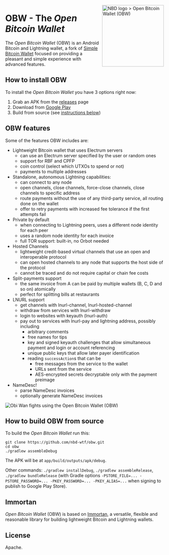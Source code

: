 <a href="https://nbd.wtf"><img align="right" height="196" src="https://user-images.githubusercontent.com/1653275/194609043-0add674b-dd40-41ed-986c-ab4a2e053092.png" alt=" NBD logo > Open Bitcoin Wallet (OBW)"/></a>

# OBW - The _Open Bitcoin Wallet_

The _Open Bitcoin Wallet_ (OBW) is an Android Bitcoin and Lightning wallet, a fork of [Simple Bitcoin Wallet](https://github.com/btcontract/wallet) focused on providing a pleasant and simple experience with advanced features.

## How to install OBW

To install the _Open Bitcoin Wallet_ you have 3 options right now:

1. Grab an APK from the [releases](https://github.com/nbd-wtf/obw/releases) page
2. Download from [Google Play](https://play.google.com/store/apps/details?id=wtf.nbd.obw)
3. Build from source (see [instructions below](#how-to-build-obw-from-source))

## OBW features

Some of the features OBW includes are:

  - Lightweight Bitcoin wallet that uses Electrum servers
    - can use an Electrum server specified by the user or random ones
    - support for RBF and CPFP
    - coin control (select which UTXOs to spend or not)
    - payments to multiple addresses
  - Standalone, autonomous Lightning capabilities:
    - can connect to any node
    - open channels, close channels, force-close channels, close channels to specific address
    - route payments without the use of any third-party service, all routing done on the wallet
    - offer to retry payments with increased fee tolerance if the first attempts fail
  - Private by default
    - when connecting to Lightning peers, uses a different node identity for each peer
    - uses a random node identity for each invoice
    - full TOR support: built-in, no Orbot needed
  - Hosted Channels
    - lightweight credit-based virtual channels that use an open and interoperable protocol
    - can open hosted channels to any node that supports the host side of the protocol
    - cannot be traced and do not require capital or chain fee costs
  - Split-payments support
    - the same invoice from A can be paid by multiple wallets (B, C, D and so on) atomically
    - perfect for splitting bills at restaurants
  - LNURL support
    - get channels with lnurl-channel, lnurl-hosted-channel
    - withdraw from services with lnurl-withdraw
    - login to websites with keyauth (lnurl-auth)
    - pay out to services with lnurl-pay and lightning address, possibly including
      - arbitrary comments
      - free names for tips
      - key and signed keyauth challenges that allow simultaneous payment and login or account referencing
      - unique public keys that allow later payer identification
      - reading `successAction`s that can be
        - free messages from the service to the wallet
        - URLs sent from the service
        - AES-encrypted secrets decryptable only with the payment preimage
  - NameDesc!
    - parse NameDesc invoices
    - optionally generate NameDesc invoices

![Obi Wan fights using the Open Bitcoin Wallet (OBW)](https://user-images.githubusercontent.com/1653275/186679611-c5c25d94-752a-4368-a0e4-7e7109fa5548.gif)


## How to build OBW from source

To build the _Open Bitcoin Wallet_ run this:

```
git clone https://github.com/nbd-wtf/obw.git
cd obw
./gradlew assembleDebug
```

The APK will be at `app/build/outputs/apk/debug`.

Other commands: `./gradlew installDebug`, `./gradlew assembleRelease`, `./gradlew bundleRelease` (with Gradle options `-PSTORE_FILE=... -PSTORE_PASSWORD=... -PKEY_PASSWORD=... -PKEY_ALIAS=...` when signing to publish to Google Play Store).

## Immortan

_Open Bitcoin Wallet_ (OBW) is based on [Immortan](https://github.com/nbd-wtf/immortan), a versatile, flexible and reasonable library for building lightweight Bitcoin and Lightning wallets.

## License

Apache.
